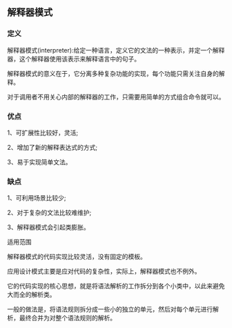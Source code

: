 ## 解释器模式

### 定义

解释器模式(interpreter):给定一种语言，定义它的文法的一种表示，并定一个解释器，这个解释器使用该表示来解释语言中的句子。

解释器模式的意义在于，它分离多种复杂功能的实现，每个功能只需关注自身的解释。

对于调用者不用关心内部的解释器的工作，只需要用简单的方式组合命令就可以。

### 优点

1、可扩展性比较好，灵活;

2、增加了新的解释表达式的方式;

3、易于实现简单文法。

### 缺点

1、可利用场景比较少;

2、对于复杂的文法比较难维护;

3、解释器模式会引起类膨胀。

适用范围

解释器模式的代码实现比较灵活，没有固定的模板。

应用设计模式主要是应对代码的复杂性，实际上，解释器模式也不例外。

它的代码实现的核心思想，就是将语法解析的工作拆分到各个小类中，以此来避免大而全的解析类。

一般的做法是，将语法规则拆分成一些小的独立的单元，然后对每个单元进行解析，最终合并为对整个语法规则的解析。
